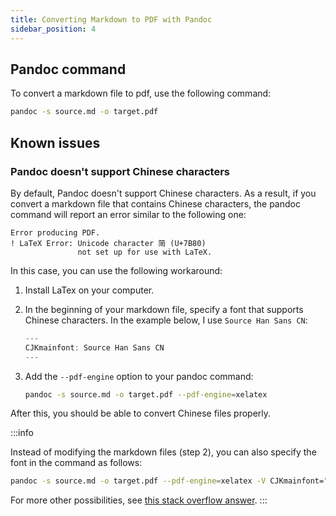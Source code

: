 ```yaml
---
title: Converting Markdown to PDF with Pandoc
sidebar_position: 4
---
```


## Pandoc command

To convert a markdown file to pdf, use the following command:

```sh
pandoc -s source.md -o target.pdf
```

## Known issues

### Pandoc doesn't support Chinese characters

By default, Pandoc doesn't support Chinese characters. As a result, if you convert a markdown file that contains Chinese characters, the pandoc command will report an error similar to the following one:

```
Error producing PDF.
! LaTeX Error: Unicode character 简 (U+7B80)
               not set up for use with LaTeX.
```

In this case, you can use the following workaround:

1. Install LaTex on your computer.
1. In the beginning of your markdown file, specify a font that supports Chinese characters. In the example below, I use `Source Han Sans CN`:

    ```js
    ---
    CJKmainfont: Source Han Sans CN
    ---
    ```
1. Add the `--pdf-engine` option to your pandoc command:

    ```sh
    pandoc -s source.md -o target.pdf --pdf-engine=xelatex
    ```

After this, you should be able to convert Chinese files properly.

:::info

Instead of modifying the markdown files (step 2), you can also specify the font in the command as follows:

```bash
pandoc -s source.md -o target.pdf --pdf-engine=xelatex -V CJKmainfont="Source Han Sans CN""
```

For more other possibilities, see [this stack overflow answer](https://stackoverflow.com/questions/18178084/pandoc-and-foreign-characters/48090656#48090656).
:::